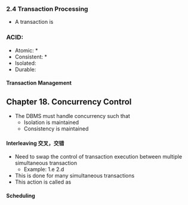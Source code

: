 ### 2.4 Transaction Processing

* A transaction is 

### ACID:
- Atomic:
  * 
- Consistent:
  * 
- Isolated:
- Durable:



#### Transaction Management

## Chapter 18. Concurrency Control
* The DBMS must handle concurrency such that
  * Isolation is maintained
  * Consistency is maintained

#### Interleaving 交叉，交错
* Need to swap the control of transaction execution between multiple simultaneous transaction
  * Example: 
    1.e 
    2.d 
* This is done for many simultaneous transactions
* This action is called as 
#### Scheduling
